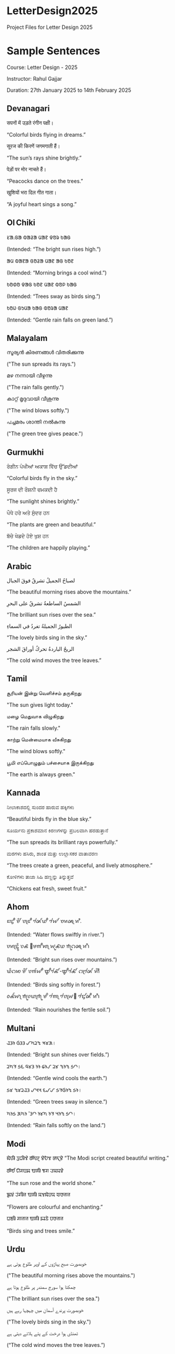 # LetterDesign2025
Project Files for Letter Design 2025

# Sample Sentences
Course: Letter Design - 2025

Instructor: Rahul Gajjar  

Duration: 27th January 2025 to 14th February 2025

## Devanagari

सपनों में उड़ते रंगीन पक्षी।

“Colorful birds flying in dreams.”

सूरज की किरणें जगमगाती हैं।

“The sun’s rays shine brightly.”

पेड़ों पर मोर नाचते हैं।

“Peacocks dance on the trees.”

खुशियों भरा दिल गीत गाता।

“A joyful heart sings a song.”

## Ol Chiki

ᱥᱟᱹᱜᱟ ᱵᱟᱲᱟ ᱢᱟᱱ ᱫᱚᱨ ᱠᱟᱜ

(Intended: “The bright sun rises high.”)

ᱟᱢ ᱵᱟᱱᱟ ᱜᱚᱲᱟ ᱢᱟᱱ ᱟᱜ ᱠᱚᱱ

(Intended: “Morning brings a cool wind.”)

ᱠᱚᱰᱚ ᱫᱟᱜ ᱠᱚᱱ ᱢᱟᱱ ᱵᱚᱞ ᱠᱟᱜ

(Intended: “Trees sway as birds sing.”)

ᱠᱚᱡ ᱜᱩᱢᱟ ᱠᱟᱜ ᱵᱚᱨᱟ ᱢᱟᱱ

(Intended: “Gentle rain falls on green land.”)

## Malayalam

സൂര്യൻ കിരണങ്ങൾ വിതരിക്കുന്നു

("The sun spreads its rays.")

മഴ നന്നായി വീഴുന്നു

("The rain falls gently.")

കാറ്റ് മൃദുവായി വീശുന്നു

("The wind blows softly.")

പച്ചമരം ശാന്തി നൽകുന്നു

("The green tree gives peace.")

## Gurmukhi

ਰੰਗੀਨ ਪੰਖੀਆਂ ਅਕਾਸ਼ ਵਿੱਚ ਉੱਡਦੀਆਂ

“Colorful birds fly in the sky.”

ਸੂਰਜ ਦੀ ਰੌਸ਼ਨੀ ਚਮਕਦੀ ਹੈ

“The sunlight shines brightly.”

ਪੌਧੇ ਹਰੇ ਅਤੇ ਸੁੰਦਰ ਹਨ

“The plants are green and beautiful.”

ਬੱਚੇ ਖੇਡਦੇ ਹੋਏ ਖੁਸ਼ ਹਨ

“The children are happily playing.”

## Arabic

لصباحُ الجميلُ تشرقُ فوقَ الجبال

“The beautiful morning rises above the mountains.”

الشمسُ الساطعةُ تشرقُ على البحرِ

“The brilliant sun rises over the sea.”

الطيورُ الجميلةُ تغردُ في السماءِ

“The lovely birds sing in the sky.”

الريحُ الباردةُ تحركُ أوراقَ الشجر

“The cold wind moves the tree leaves.”

## Tamil

சூரியன் இன்று வெளிச்சம் தருகிறது

"The sun gives light today."

மழை மெதுவாக விழுகிறது

"The rain falls slowly."

காற்று மென்மையாக வீசுகிறது

"The wind blows softly."

பூமி எப்பொழுதும் பச்சையாக இருக்கிறது

"The earth is always green."

## Kannada

ನೀಲಾಕಾಶದಲ್ಲಿ ಸುಂದರ ಹಾರುವ ಹಕ್ಕಿಗಳು

“Beautiful birds fly in the blue sky.”

ಸೂರ್ಯನು ಪ್ರಕಾಶಮಾನ ಕಿರಣಗಳನ್ನು ಪ್ರಬಲವಾಗಿ ಹರಡುತ್ತಾನೆ

“The sun spreads its brilliant rays powerfully.”

ಮರಗಳು ಹಸಿರು, ಶಾಂತ ಮತ್ತು ಉಲ್ಲಾಸಕರ ವಾತಾವರಣ

“The trees create a green, peaceful, and lively atmosphere.”

ಕೋಳಿಗಳು ತಾಜಾ ಸಿಹಿ ಹಣ್ಣನ್ನು ತಿನ್ನುತ್ತವೆ

“Chickens eat fresh, sweet fruit.”

## Ahom

𑜃𑜓𑜣 𑜉𑜪𑜧 𑜆𑜡𑜃𑜣 𑜄𑜦𑜧𑜊𑜣 𑜏𑜦𑜧 𑜈𑜑𑜄𑜡 𑜑𑜩.

(Intended: “Water flows swiftly in river.”)

𑜆𑜑𑜡𑜓𑜪𑜨 𑜆𑜍 𑝀𑜉𑜀𑜣𑜎𑜡 𑜏𑜥𑜍𑜊 𑜒𑜥𑜕𑜄𑜡 𑜑𑜩𑜼

(Intended: “Bright sun rises over mountains.”)

𑜊𑜪𑜕𑜎 𑜉𑜪𑜧 𑜆𑜀𑜫𑜏𑜣 𑜔𑜣𑜍𑜦𑜧-𑜔𑜣𑜍𑜦𑜧 𑜕𑜡𑜄𑜦𑜧 𑜑𑜪𑜩𑜼

(Intended: “Birds sing softly in forest.”)

𑜚𑜍𑜫𑜏𑜡 𑜒𑜥𑜆𑜊𑜡𑜒𑜥 𑜉𑜢 𑜀𑜦𑜡 𑜆𑜦𑜡𑜏𑝅 𑜓𑜦𑜧𑜄𑜣 𑜑𑜩𑜼

(Intended: “Rain nourishes the fertile soil.”)

## Multani

𑊅𑊖𑊚 𑊂𑊖𑊖 𑊊𑊠𑊄𑊘 𑊥𑊢𑊌।

(Intended: “Bright sun shines over fields.”)

𑊄𑊠𑊣 𑊦𑊤 𑊙𑊢𑊖 𑊚𑊚 𑊑𑊚𑊒 𑊄𑊢 𑊘𑊚𑊘 𑊦𑊃।

(Intended: “Gentle wind cools the earth.”)

𑊦𑊢 𑊘𑊢𑊄𑊅𑊖 𑊊𑊛𑊛 𑊤𑊊𑊊 𑊦𑊣𑊂𑊚𑊘 𑊦𑊚।

(Intended: “Green trees sway in silence.”)

𑊠𑊚𑊦 𑊌𑊠𑊚 '𑊖𑊃 𑊚𑊢𑊠 𑊚𑊣 𑊛𑊚𑊘 𑊦𑊃।

(Intended: “Rain falls softly on the land.”)

## Modi

𑘦𑘻𑘟𑘲 𑘩𑘲𑘢𑘲𑘡𑘹 𑘭𑘳𑘽𑘟𑘨 𑘩𑘹𑘏𑘡 𑘭𑘰𑘎𑘰𑘨𑘩𑘹
“The Modi script created beautiful writing.”

𑘭𑘳𑘨𑘿𑘧 𑘄𑘐𑘪𑘩𑘰 𑘁𑘜𑘲 𑘕𑘐 𑘓𑘦𑘎𑘩𑘹

“The sun rose and the world shone.”

𑘣𑘳𑘩𑘽 𑘨𑘽𑘐𑘲𑘝 𑘁𑘜𑘲 𑘦𑘡𑘦𑘻𑘮𑘎 𑘀𑘭𑘝𑘰𑘝

“Flowers are colourful and enchanting.”

𑘢𑘎𑘿𑘬𑘲 𑘐𑘰𑘝𑘰𑘝 𑘁𑘜𑘲 𑘖𑘰𑘚𑘹 𑘮𑘭𑘝𑘰𑘝

“Birds sing and trees smile.”

## Urdu
خوبصورت صبح پہاڑوں کے اوپر طلوع ہوتی ہے

("The beautiful morning rises above the mountains.")

چمکتا ہوا سورج سمندر پر طلوع ہوتا ہے 

("The brilliant sun rises over the sea.")

خوبصورت پرندے آسمان میں چہچہا رہے ہیں 

("The lovely birds sing in the sky.")

ٹھنڈی ہوا درخت کے پتے ہلائے دیتی ہے 

(“The cold wind moves the tree leaves.”)